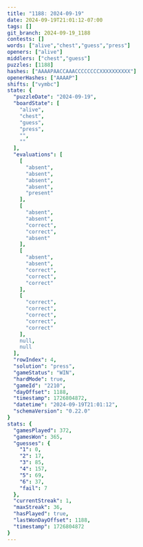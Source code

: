 ```yaml
---
title: "1188: 2024-09-19"
date: 2024-09-19T21:01:12-07:00
tags: []
git_branch: 2024-09-19_1188
contests: []
words: ["alive","chest","guess","press"]
openers: ["alive"]
middlers: ["chest","guess"]
puzzles: [1188]
hashes: ["AAAAPAACCAAACCCCCCCCXXXXXXXXXX"]
openerHashes: ["AAAAP"]
shifts: ["vymbc"]
state: {
  "puzzleDate": "2024-09-19",
  "boardState": [
    "alive",
    "chest",
    "guess",
    "press",
    "",
    ""
  ],
  "evaluations": [
    [
      "absent",
      "absent",
      "absent",
      "absent",
      "present"
    ],
    [
      "absent",
      "absent",
      "correct",
      "correct",
      "absent"
    ],
    [
      "absent",
      "absent",
      "correct",
      "correct",
      "correct"
    ],
    [
      "correct",
      "correct",
      "correct",
      "correct",
      "correct"
    ],
    null,
    null
  ],
  "rowIndex": 4,
  "solution": "press",
  "gameStatus": "WIN",
  "hardMode": true,
  "gameId": "2210",
  "dayOffset": 1188,
  "timestamp": 1726804872,
  "datetime": "2024-09-19T21:01:12",
  "schemaVersion": "0.22.0"
}
stats: {
  "gamesPlayed": 372,
  "gamesWon": 365,
  "guesses": {
    "1": 0,
    "2": 17,
    "3": 85,
    "4": 157,
    "5": 69,
    "6": 37,
    "fail": 7
  },
  "currentStreak": 1,
  "maxStreak": 36,
  "hasPlayed": true,
  "lastWonDayOffset": 1188,
  "timestamp": 1726804872
}
---
```

<!-- more -->
